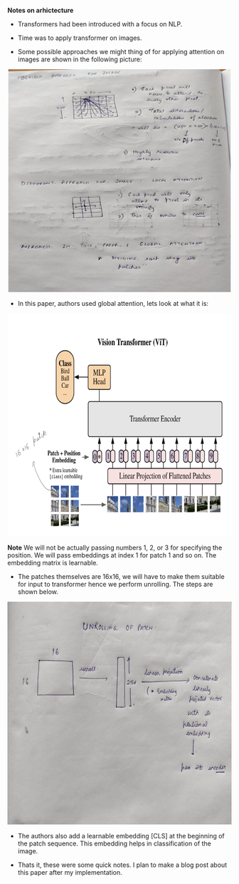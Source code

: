 
**Notes on arhictecture**

* Transformers had been introduced with a focus on NLP.

* Time was to apply transformer on images.

* Some possible approaches we might thing of for applying attention on images are shown in the following picture:

<p align="center">
  <img width="500" height="500" src="./images/approaches.jpeg">
</p>


* In this paper, authors used global attention, lets look at what it is:

<p align="center">
  <img width="600" height="500" src="./images/vit_arch.png">
</p>

**Note** We will not be actually passing numbers 1, 2, or 3 for specifying the position. We will pass embeddings at index 1 for patch 1 and so on. The embedding matrix is learnable.


* The patches themselves are 16x16, we will have to make them suitable for input to transformer hence we perform unrolling. The steps are shown below.

<p align="center">
  <img width="600" height="500" src="./images/unrolling.jpeg">
</p>

* The authors also add a learnable embedding [CLS] at the beginning of the patch sequence. This embedding helps in classification of the image.


* Thats it, these were some quick notes. I plan to make a blog post about this paper after my implementation.



